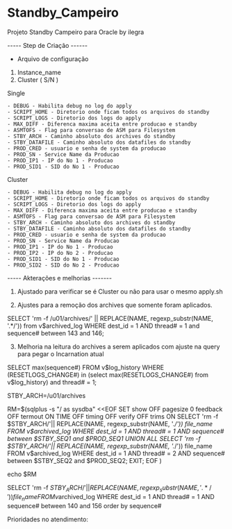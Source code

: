 # Standby_Campeiro
Projeto Standby Campeiro para Oracle by ilegra




-----  Step de Criação ------

- Arquivo de configuração

1) Instance_name
2) Cluster ( S/N )

Single

    - DEBUG - Habilita debug no log do apply
    - SCRIPT_HOME - Diretorio onde ficam todos os arquivos do standby
    - SCRIPT_LOGS - Diretorio dos logs do apply
    - MAX_DIFF - Diferenca maxima aceita entre producao e standby
    - ASMTOFS - Flag para conversao de ASM para Filesystem
    - STBY_ARCH - Caminho absoluto dos archives do standby
    - STBY_DATAFILE - Caminho absoluto dos datafiles do standby
    - PROD_CRED - usuario e senha de system da producao
    - PROD_SN - Service Name da Producao
    - PROD_IP1 - IP do No 1 - Producao
    - PROD_SID1 - SID do No 1 - Producao    

Cluster

    - DEBUG - Habilita debug no log do apply
    - SCRIPT_HOME - Diretorio onde ficam todos os arquivos do standby
    - SCRIPT_LOGS - Diretorio dos logs do apply
    - MAX_DIFF - Diferenca maxima aceita entre producao e standby
    - ASMTOFS - Flag para conversao de ASM para Filesystem
    - STBY_ARCH - Caminho absoluto dos archives do standby
    - STBY_DATAFILE - Caminho absoluto dos datafiles do standby
    - PROD_CRED - usuario e senha de system da producao
    - PROD_SN - Service Name da Producao
    - PROD_IP1 - IP do No 1 - Producao
    - PROD_IP2 - IP do No 2 - Producao
    - PROD_SID1 - SID do No 1 - Producao 
    - PROD_SID2 - SID do No 2 - Producao     





----- Akterações e melhorias -------

1) Ajustado para verificar se é Cluster ou não para usar o mesmo apply.sh

2) Ajustes para a remoção dos archives que somente foram aplicados.

SELECT 'rm -f /u01/archives/' || REPLACE(NAME, regexp_substr(NAME, '.*/')) from v$archived_log WHERE dest_id = 1 AND thread# = 1
and sequence# between 143 and 146;

3) Melhoria na leitura do archives a serem aplicados com ajuste na query para pegar o Incarnation atual

SELECT max(sequence#) FROM v\$log_history WHERE (RESETLOGS_CHANGE#) in (select max(RESETLOGS_CHANGE#) from v\$log_history) and thread# = 1;



STBY_ARCH=/u01/archives


RM=$(sqlplus -s "/ as sysdba" <<EOF
SET show OFF pagesize 0 feedback OFF termout ON TIME OFF timing OFF verify OFF trims ON
SELECT 'rm -f $STBY_ARCH/'|| REPLACE(NAME, regexp_substr(NAME, '.*/')) file_name FROM v\$archived_log WHERE dest_id = 1 AND thread# = 1
AND sequence# between $STBY_SEQ1 and $PROD_SEQ1
UNION ALL
SELECT 'rm -f $STBY_ARCH/'|| REPLACE(NAME, regexp_substr(NAME, '.*/')) file_name FROM v\$archived_log WHERE dest_id = 1 AND thread# = 2
AND sequence# between $STBY_SEQ2 and $PROD_SEQ2;
  EXIT;
EOF
)


echo $RM


SELECT 'rm -f $STBY_ARCH/'|| REPLACE(NAME, regexp_substr(NAME, '.*/')) file_name FROM v$archived_log WHERE dest_id = 1 AND thread# = 1
AND sequence# between 140 and 156 order by sequence#





Prioridades no atendimento:


